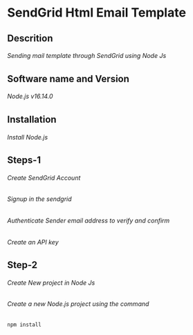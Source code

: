 # SendGrid Html Email Template
## Descrition
###### Sending mail template through SendGrid using Node Js
## Software name and Version
###### Node.js v16.14.0
## Installation
###### Install Node.js
## Steps-1
###### Create SendGrid Account
###### Signup in the sendgrid
###### Authenticate Sender email address to verify and confirm
###### Create an API key 
## Step-2
###### Create New project in Node Js
###### Create a new Node.js project using the command
``` npm install ```
